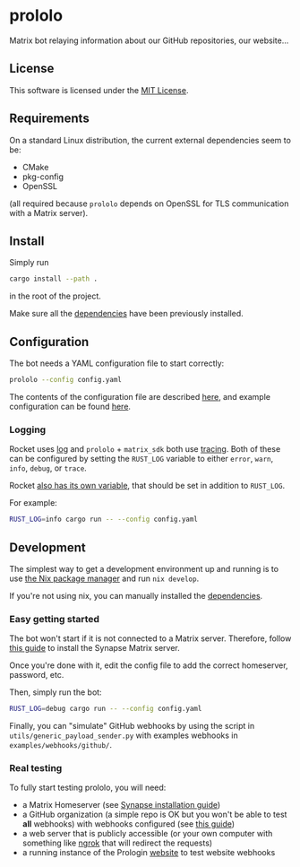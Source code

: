 # prololo

Matrix bot relaying information about our GitHub repositories, our website...

## License

This software is licensed under the [MIT
License](https://spdx.org/licenses/MIT.html).

## Requirements

On a standard Linux distribution, the current external dependencies seem to be:

- CMake
- pkg-config
- OpenSSL

(all required because `prololo` depends on OpenSSL for TLS communication with a
Matrix server).

## Install

Simply run

```sh
cargo install --path .
```

in the root of the project.

Make sure all the [dependencies](#requirements) have been previously installed.

## Configuration

The bot needs a YAML configuration file to start correctly:

```sh
prololo --config config.yaml
```

The contents of the configuration file are described [here](./src/config.rs),
and example configuration can be found [here](./examples/config.yaml).

### Logging

Rocket uses [log](https://github.com/rust-lang/log) and `prololo` + `matrix_sdk`
both use [tracing](https://github.com/tokio-rs/tracing). Both of these can be
configured by setting the `RUST_LOG` variable to either `error`, `warn`, `info`,
`debug`, or `trace`.

Rocket [also has its own
variable](https://rocket.rs/v0.5-rc/guide/configuration/#overview), that should
be set in addition to `RUST_LOG`.

For example:

```sh
RUST_LOG=info cargo run -- --config config.yaml
```

## Development

The simplest way to get a development environment up and running is to use [the
Nix package manager](https://nixos.org) and run `nix develop`.

If you're not using nix, you can manually installed the
[dependencies](#requirements).

### Easy getting started

The bot won't start if it is not connected to a Matrix server. Therefore, follow [this guide](https://matrix-org.github.io/synapse/latest/setup/installation.html) to install the Synapse Matrix server.

Once you're done with it, edit the config file to add the correct homeserver, password, etc.

Then, simply run the bot:

```sh
RUST_LOG=debug cargo run -- --config config.yaml
```

Finally, you can "simulate" GitHub webhooks by using the script in `utils/generic_payload_sender.py` with examples webhooks in `examples/webhooks/github/`.

### Real testing

To fully start testing prololo, you will need:
- a Matrix Homeserver (see [Synapse installation guide](https://matrix-org.github.io/synapse/latest/setup/installation.html))
- a GitHub organization (a simple repo is OK but you won't be able to test **all** webhooks) with webhooks configured (see [this guide](https://docs.github.com/en/developers/webhooks-and-events/webhooks))
- a web server that is publicly accessible (or your own computer with something like [ngrok](https://ngrok.com/) that will redirect the requests)
- a running instance of the Prologin [website](https://github.com/prologin/site) to test website webhooks
